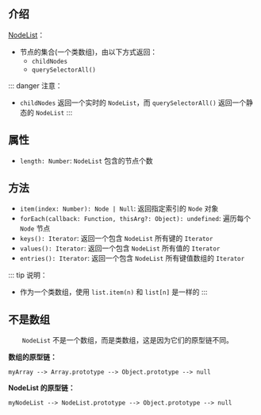 ## 介绍

[NodeList](https://developer.mozilla.org/zh-CN/docs/Web/API/NodeList)：

+ 节点的集合(一个类数组)，由以下方式返回：
  + `childNodes`
  + `querySelectorAll()`

::: danger 注意：
+ `childNodes` 返回一个实时的 `NodeList`，而 `querySelectorAll()` 返回一个静态的 `NodeList`
:::


## 属性

+ `length: Number`: `NodeList` 包含的节点个数


## 方法

+ `item(index: Number): Node | Null`: 返回指定索引的 `Node` 对象
+ `forEach(callback: Function, thisArg?: Object): undefined`: 遍历每个 `Node` 节点
+ `keys(): Iterator`: 返回一个包含 `NodeList` 所有键的 `Iterator`
+ `values(): Iterator`: 返回一个包含 `NodeList` 所有值的 `Iterator`
+ `entries(): Iterator`: 返回一个包含 `NodeList` 所有键值数组的 `Iterator`


::: tip 说明：
+ 作为一个类数组，使用 `list.item(n)` 和 `list[n]` 是一样的
:::


## 不是数组

&emsp;&emsp;`NodeList` 不是一个数组，而是类数组，这是因为它们的原型链不同。

**数组的原型链：**

```
myArray --> Array.prototype --> Object.prototype --> null
```

**NodeList 的原型链：**

```
myNodeList --> NodeList.prototype --> Object.prototype --> null
```